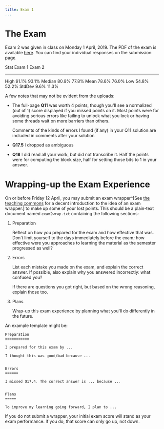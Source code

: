 ```yaml
---
title: Exam 1
...
```


# The Exam

Exam 2 was given in class on Monday 1 April, 2019.
The PDF of the exam is available [here](files/s2019exam2.pdf).
You can find your individual responses on the submission page.

Stat        Exam 1       Exam 2
------      -------      -------
High        91.1%        93.1%
Median      80.6%        77.8%
Mean        78.6%        76.0%
Low         54.8%        52.2%
StdDev       9.6%        11.3%

A few notes that may not be evident from the uploads:

- The full-page **Q11** was worth 4 points,
    though you'll see a normalized (out of 1) score displayed if you missed points on it.
    Most points were for avoiding serious errors like failing to unlock what you lock or having some threads wait on more barriers than others.
    
    Comments of the kinds of errors I found (if any) in your Q11 solution are included in comments after your solution
- **Q17.5** I dropped as ambiguous
- **Q18** I did read all your work, but did not transcribe it.
    Half the points were for computing the block size,
    half for setting those bits to 1 in your answer.

# Wrapping-up the Exam Experience

On or before Friday 12 April, you may submit an exam wrapper^[See [the teaching commons](https://teachingcommons.stanford.edu/teaching-talk/exam-wrappers) for a decent introduction to the idea of an exam wrapper.] to make up some of your lost points. This should be a plain-text document named `exam2wrap.txt` containing the following sections:

1. Preparation

    Reflect on how you prepared for the exam and how effective that was.
    Don't limit yourself to the days immediately before the exam; how effective were you approaches to learning the material as the semester progressed as well?

2. Errors
    
    List each mistake you made on the exam, and explain the correct answer.
    If possible, also explain why you answered incorrectly: what confused you?
    
    If there are questions you got right, but based on the wrong reasoning, explain those too.

3. Plans
    
    Wrap-up this exam experience by planning what you'll do differently in the future.

An example template might be:


```
Preparation
===========

I prepared for this exam by ...

I thought this was good/bad because ...


Errors
======

I missed Q17.4. The correct answer is ... because ...


Plans
=====

To improve my learning going forward, I plan to ...
```

If you do not submit a wrapper, your initial exam score will stand as your exam performance. If you do, that score can only go up, not down.

